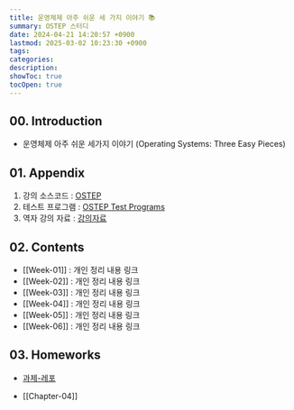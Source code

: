 ```yaml
---
title: 운영체제 아주 쉬운 세 가지 이야기 📚
summary: OSTEP 스터디
date: 2024-04-21 14:20:57 +0900
lastmod: 2025-03-02 10:23:30 +0900
tags: 
categories: 
description: 
showToc: true
tocOpen: true
---
```



## 00. Introduction

- 운영체제 아주 쉬운 세가지 이야기 (Operating Systems: Three Easy Pieces)

## 01. Appendix

1. 강의 소스코드 : [OSTEP](https://github.com/remzi-arpacidusseau/ostep-code)
2. 테스트 프로그램 : [OSTEP Test Programs](https://github.com/remzi-arpacidusseau/ostep-projects)
3. 역자 강의 자료 : [강의자료](https://oslab.kaist.ac.kr/OSTEPSlides)


## 02. Contents

- [[Week-01]] : 개인 정리 내용 링크
- [[Week-02]] : 개인 정리 내용 링크
- [[Week-03]] : 개인 정리 내용 링크
- [[Week-04]] : 개인 정리 내용 링크
- [[Week-05]] : 개인 정리 내용 링크
- [[Week-06]] : 개인 정리 내용 링크

## 03. Homeworks

- [과제-레포](https://github.com/SmallzooDev/OSTEP)

- [[Chapter-04]]
